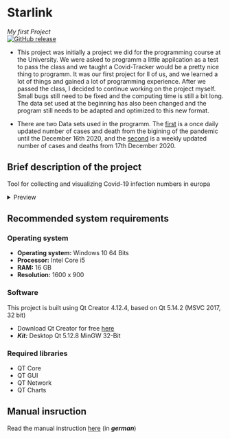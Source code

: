 # Starlink

*My first Project*   
[![GitHub release](https://img.shields.io/github/v/release/Josephbisso/Starlink.svg)](https://github.com/JosephBisso/Starlink/releases)

- This project was initially a project we did for the programming course at the University. We were asked to programm a little appilcation as a test to pass the class and we taught a Covid-Tracker would be a pretty nice thing to programm. It was our first project for ll of us, and we learned a lot of things and gained a lot of programming experience. After we passed the class, I decided to continue working on the project myself. Small bugs still need to be fixed and the computing time is still a bit long. The data set used at the beginning has also been changed and the program still needs to be adapted and optimized to this new format. 

- There are two Data sets used in the programm. The [first](https://data.europa.eu/euodp/en/data/dataset/covid-19-coronavirus-data) is a once daily updated number of cases and death from the bigining of the pandemic until the December 16th 2020, and the [second](https://data.europa.eu/euodp/en/data/dataset/covid-19-coronavirus-data-weekly-from-17-december-2020) is a weekly updated number of cases and deaths from 17th December 2020. 

## Brief description of the project

Tool for collecting and visualizing Covid-19 infection numbers in europa

<details><summary>Preview</summary> 
<p>

<img src="https://github.com/JosephBisso/Starlink/blob/master/manual%20instruction/Covisualizer%2019.08.2020%2015_31_03.png" width="450"> 
<img src="https://github.com/JosephBisso/Starlink/blob/master/manual%20instruction/Germany_Graph_Infi.png" width="450">     
<img src="https://github.com/JosephBisso/Starlink/blob/master/manual%20instruction/Germany_Diagram_GesamtTode.png" width="450">

</p>
</details>

## Recommended system requirements

### Operating system

- **Operating system:** Windows 10 64 Bits
- **Processor:** Intel Core i5
- **RAM:** 16 GB
- **Resolution:** 1600 x 900

### Software 

This project is built using Qt Creator 4.12.4, based on Qt 5.14.2 (MSVC 2017, 32 bit)
- Download Qt Creator for free [here](https://www.qt.io/download-qt-installer?hsCtaTracking=99d9dd4f-5681-48d2-b096-470725510d34%7C074ddad0-fdef-4e53-8aa8-5e8a876d6ab4)
- ***Kit:*** Desktop Qt 5.12.8 MinGW 32-Bit

### Required libraries

- QT Core
- QT GUI
- QT Network
- QT Charts

## Manual insruction

Read the manual instruction [here](https://github.com/JosephBisso/Starlink/blob/master/manual%20instruction/Anleitung.pdf) (in ***german***)
